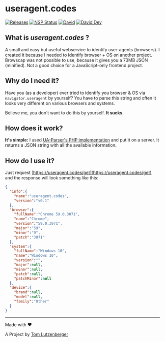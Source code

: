 
# useragent.codes

[![Releases](https://img.shields.io/github/release/tomlutzenberger/useragent/all.svg)](https://github.com/tomlutzenberger/useragent/releases)
[![NSP Status](https://nodesecurity.io/orgs/tomlutzenberger/projects//fca7e226-450f-4807-a43b-da1a77afec4d/badge)](https://nodesecurity.io/orgs/tomlutzenberger/projects//fca7e226-450f-4807-a43b-da1a77afec4d)
[![David](https://img.shields.io/david/tomlutzenberger/useragent.svg)]()
[![David Dev](https://img.shields.io/david/dev/tomlutzenberger/useragent.svg?label=devDep)]()

## What is _useragent.codes_ ?

A small and easy but useful webservice to identify user-agents (browsers). I created it because I needed to identify browser + OS on another project. Browscap was not possible to use, because it gives you a 73MB JSON (minified). Not a good choice for a JavaScript-only frontend project.


## Why do I need it?

Have you (as a developer) ever tried to identify you browser & OS via `navigator.useragent` by yourself?
You have to parse this string and often it looks very different on various browsers and systems.

Believe me, you don't want to do this by yourself. **It sucks**.


## How does it work?

**It's simple:**
I used [UA-Parser's PHP implementation](https://github.com/ua-parser/uap-php) and put it on a server. It returns a JSON string with all the available information.


## How do I use it?

Just request [https://useragent.codes/get](https://useragent.codes/get) and the response will look something like this:

```json
{
  "info":{
    "name":"useragent.codes",
    "version":"v0.1"
  },
  "browser":{
    "fullName":"Chrome 59.0.3071",
    "name":"Chrome",
    "version":"59.0.3071",
    "major":"59",
    "minor":"0",
    "patch":"3071"
  },
  "system":{
    "fullName":"Windows 10",
    "name":"Windows 10",
    "version":"",
    "major":null,
    "minor":null,
    "patch":null,
    "patchMinor":null
  },
  "device":{
    "brand":null,
    "model":null,
    "family":"Other"
  }
}
```

---

Made with ❤

A Project by [Tom Lutzenberger](https://tomlutzenberger.de)
